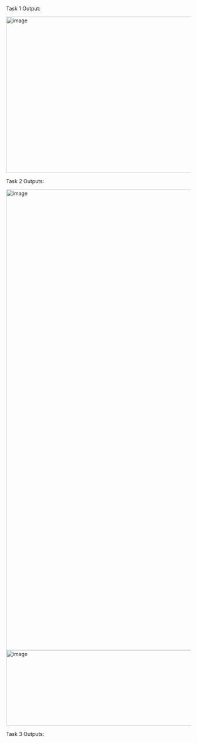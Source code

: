 Task 1 Output: 

<img width="1642" height="426" alt="image" src="https://github.com/user-attachments/assets/794388a2-54e0-4e39-be74-3c09910198bd" />



Task 2 Outputs:


<img width="1918" height="1256" alt="image" src="https://github.com/user-attachments/assets/1feaa59a-bd05-4890-83bf-a8118a967b7c" />






<img width="1680" height="206" alt="image" src="https://github.com/user-attachments/assets/4860d09c-ab0f-4410-8241-73bb7ce14fb9" />




Task 3 Outputs: 




